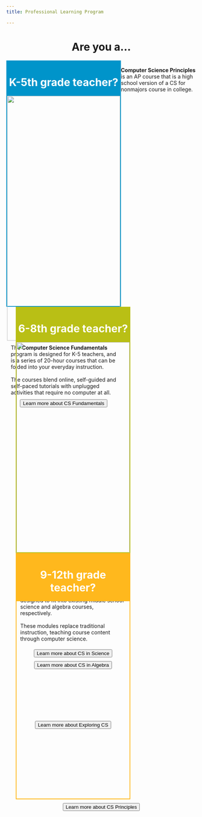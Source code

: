 ```yaml
---
title: Professional Learning Program

---
```



<h1 style="text-align:center"> Are you a... </h1>

<div style="display: table; margin: 0 auto; width: 100%;">

<div style="display: table-cell; margin: 0 auto; width: 300px; height: 650px; float: left; border-color:#0094ca; border-style: solid; border-width: 2px; text-align: center"> 
	<div style="width: 100%; float: left; background-color: #0094ca; text-align:center"> 
	<h1 style="color: white;">K-5th grade teacher?</h1></div>
	<div><img width=100% src="/images/fit-600/plc/k5.jpg"/></div> 	<div style="padding:10px; text-align:left">The <strong>Computer Science Fundamentals</strong> program is designed for K-5 teachers, and is a series of 20-hour courses that can be folded into your everyday instruction.<br><br> The courses blend online, self-guided and self-paced tutorials with unplugged activities that require no computer at all. </div>	
	<div style="padding:10px text-align: center"><a href="/educate/k5"><button>Learn more about CS Fundamentals</button></a>
	<br><br>
	</div>	 
</div>
	 
<div style="display: table-cell; margin: 0 auto; width: 300px; height: 650px; float: left; margin-left: 25px; border-color:#b9bf15; border-style: solid; border-width: 2px; text-align: center"> 
	<div style="width: 100%; float: left; background-color: #b9bf15;text-align:center">
	<h1 style="color: white;">6-8th grade teacher?</h1>
	</div>
	<div><img width=100% src="/images/fit-600/plc/ms.jpg"/></div>
	<div style="padding:10px; text-align:left"><strong>CS in Science</strong> and <strong>CS in Algebra</strong> are designed to fit into existing middle school science and algebra courses, respectively. <br><br>These modules replace traditional instruction, teaching course content through computer science.</div>
	<div style="padding:10px; text-align:center"> 
	<a href="/educate/plc/science"><button style="margin-bottom:10px;">Learn more about CS in Science</button></a>
	<a href="/educate/plc/algebra"><button>Learn more about CS in Algebra</button></a>
	</div>
</div>
	

<div style="display: table-cell; margin: 0 auto; width: 300px; height: 650px; float: left; margin-left: 25px; border-color:#ffb81d; border-style: solid; border-width: 2px; text-align:center"> 
	<div style="width: 100%; float: left; background-color: #ffb81d;text-align:center"> 
	<h1 style="color: white;">9-12th grade teacher?</h1>
	</div>
	
	<div><img width=100% src="/images/fit-600/plc/hs.jpg"/></div>

	<div style="padding:10px; text-align:left">
	<strong>Exploring Computer Science</strong> is an introductory high school experience, designed for students with no experience.
	<div style="text-align:center"> 
  <a href="/educate/plc/ecs-application"><button style="margin-top: 10px;">Learn more about Exploring CS</button></a></div>
	<br>
	<strong>Computer Science Principles</strong> is an AP course that is a high school version of a CS for nonmajors course in college.
	<div style="text-align:center"> 
	<a href="/educate/plc/csp"><button style="margin-top: 10px;">Learn more about CS Principles</button></a></div>
	</div>
</div>
</div>
